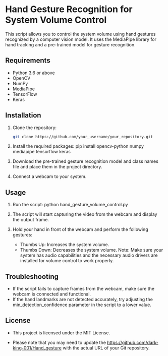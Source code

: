 # Hand Gesture Recognition for System Volume Control

This script allows you to control the system volume using hand gestures recognized by a computer vision model. It uses the MediaPipe library for hand tracking and a pre-trained model for gesture recognition.

## Requirements

- Python 3.6 or above
- OpenCV
- NumPy
- MediaPipe
- TensorFlow
- Keras

## Installation

1. Clone the repository:

   ```bash
   git clone https://github.com/your_username/your_repository.git
2. Install the required packages:
    pip install opencv-python numpy mediapipe tensorflow keras

3. Download the pre-trained gesture recognition model and class names file and place them in the project directory.

4. Connect a webcam to your system.

## Usage

1. Run the script:
    python hand_gesture_volume_control.py
2. The script will start capturing the video from the webcam and display the output frame.

3. Hold your hand in front of the webcam and perform the following gestures:

    * Thumbs Up: Increases the system volume.
    * Thumbs Down: Decreases the system volume.
Note: Make sure your system has audio capabilities and the necessary audio drivers are installed for volume control to work properly.


## Troubleshooting
* If the script fails to capture frames from the webcam, make sure the webcam is connected and functional.
* If the hand landmarks are not detected accurately, try adjusting the min_detection_confidence parameter in the script to a lower value.

## License
* This project is licensed under the MIT License.

* Please note that you may need to update the https://github.com/dark-king-001/Hand_gesture with the actual URL of your Git repository.

